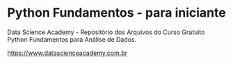 # Python Fundamentos - para iniciante

Data Science Academy - Repositório dos Arquivos do Curso Gratuito Python Fundamentos para Análise de Dados.

https://www.datascienceacademy.com.br



